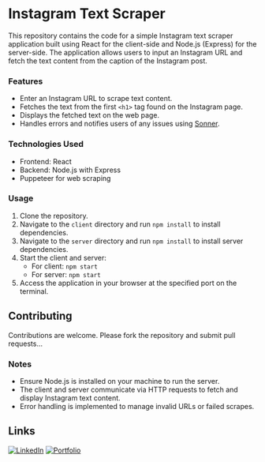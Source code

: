 # Instagram Text Scraper

This repository contains the code for a simple Instagram text scraper application built using React for the client-side and Node.js (Express) for the server-side. The application allows users to input an Instagram URL and fetch the text content from the caption of the Instagram post.

### Features

- Enter an Instagram URL to scrape text content.
- Fetches the text from the first `<h1>` tag found on the Instagram page.
- Displays the fetched text on the web page.
- Handles errors and notifies users of any issues using [Sonner](https://sonner.emilkowal.ski/).

### Technologies Used

- Frontend: React
- Backend: Node.js with Express
- Puppeteer for web scraping

### Usage

1. Clone the repository.
2. Navigate to the `client` directory and run `npm install` to install dependencies.
3. Navigate to the `server` directory and run `npm install` to install server dependencies.
4. Start the client and server:
   - For client: `npm start`
   - For server: `npm start`
5. Access the application in your browser at the specified port on the terminal.

## Contributing

Contributions are welcome. Please fork the repository and submit pull requests...

### Notes

- Ensure Node.js is installed on your machine to run the server.
- The client and server communicate via HTTP requests to fetch and display Instagram text content.
- Error handling is implemented to manage invalid URLs or failed scrapes.

## Links

[![LinkedIn](https://img.shields.io/badge/linkedin-%230077B5.svg?&style=for-the-badge&logo=linkedin&logoColor=white)](https://www.linkedin.com/in/adrian-anta-gil/)
[![Portfolio](https://img.shields.io/badge/web%20portfolio-%23519Faa.svg?&style=for-the-badge&logoColor=white)](https://adrian-anta.netlify.app/)
